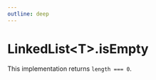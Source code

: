 ```yaml
---
outline: deep
---
```


# **LinkedList&lt;T&gt;.isEmpty**

This implementation returns `length === 0`.

